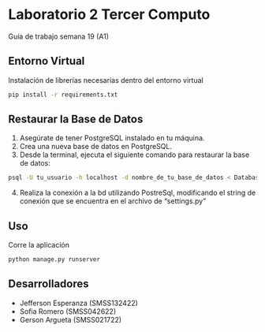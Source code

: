 # Laboratorio 2 Tercer Computo

Guía de trabajo semana 19 (A1)

## Entorno Virtual

Instalación de librerías necesarias dentro del entorno virtual

```bash
pip install -r requirements.txt
```

## Restaurar la Base de Datos

1. Asegúrate de tener PostgreSQL instalado en tu máquina.
2. Crea una nueva base de datos en PostgreSQL.
3. Desde la terminal, ejecuta el siguiente comando para restaurar la base de datos:

```bash
psql -U tu_usuario -h localhost -d nombre_de_tu_base_de_datos < Database/dump.sql
```

4. Realiza la conexión a la bd utilizando PostreSql, modificando el string de
   conexión que se encuentra en el archivo de “settings.py”

## Uso

Corre la aplicación

```bash
python manage.py runserver
```

## Desarrolladores

- Jefferson Esperanza (SMSS132422)
- Sofia Romero (SMSS042622)
- Gerson Argueta (SMSS021722)
